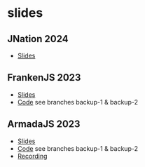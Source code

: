 # slides

## JNation 2024

- [Slides](./06-26-jnation.pdf)

## FrankenJS 2023

- [Slides](./11-23-frankenjs.pdf)
- [Code](https://github.com/MaxKless/dans-extension) see branches backup-1 & backup-2

## ArmadaJS 2023

- [Slides](./10-23-armadajs.pdf)
- [Code](https://github.com/MaxKless/dans-extension) see branches backup-1 & backup-2
- [Recording](https://www.youtube.com/watch?v=bKqSwbOjhpE)
